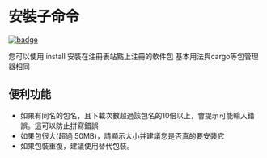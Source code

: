 # 安裝子命令

[![badge](https://img.shields.io/endpoint.svg?url=https%3A%2F%2Fgezf7g7pd5.execute-api.ap-northeast-1.amazonaws.com%2Fdefault%2Fsource_up_to_date%3Fowner%3Derg-lang%26repos%3Derg%26ref%3Dmain%26path%3Ddoc/EN/tools/install.md%26commit_hash%3Dd15cbbf7b33df0f78a575cff9679d84c36ea3ab1)](https://gezf7g7pd5.execute-api.ap-northeast-1.amazonaws.com/default/source_up_to_date?owner=erg-lang&repos=erg&ref=main&path=doc/EN/tools/install.md&commit_hash=d15cbbf7b33df0f78a575cff9679d84c36ea3ab1)

您可以使用 install 安裝在注冊表站點上注冊的軟件包
基本用法與cargo等包管理器相同

## 便利功能

* 如果有同名的包名，且下載次數超過該包名的10倍以上，會提示可能輸入錯誤。這可以防止拼寫錯誤
* 如果包很大(超過 50MB)，請顯示大小并建議您是否真的要安裝它
* 如果包裝重復，建議使用替代包裝。